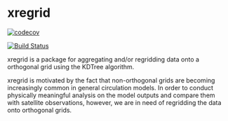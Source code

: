# xregrid

[![codecov](https://codecov.io/gh/roxyboy/xregrid/branch/master/graph/badge.svg)](https://codecov.io/gh/roxyboy/xregrid)

[![Build Status](https://travis-ci.org/roxyboy/xregrid.svg?branch=master)](https://travis-ci.org/roxyboy/xregrid)

xregrid is a package for aggregating and/or regridding data onto a orthogonal grid using the KDTree algorithm.

xregrid is motivated by the fact that non-orthogonal grids are becoming increasingly common in general circulation models. In order to conduct physically meaningful analysis on the model outputs and compare them with satellite observations, however, we are in need of regridding the data onto orthogonal grids. 
